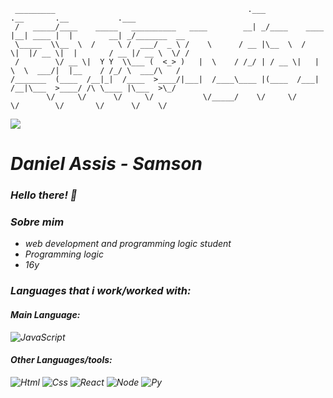 
<div>
 
```
 _________                                           .___             .__       .__           .___           
 /   _____/____    _____   __________   ____        __| _/____    ____ |__| ____ |  |        __| _/_______  __
 \_____  \\__  \  /     \ /  ___/  _ \ /    \      / __ |\__  \  /    \|  |/ __ \|  |       / __ |/ __ \  \/ /
 /        \/ __ \|  Y Y  \\___ (  <_> )   |  \    / /_/ | / __ \|   |  \  \  ___/|  |__    / /_/ \  ___/\   / 
/_______  (____  /__|_|  /____  >____/|___|  /____\____ |(____  /___|  /__|\___  >____/ /\ \____ |\___  >\_/  
        \/     \/      \/     \/           \/_____/    \/     \/     \/        \/       \/      \/    \/      
```

![](https://user-images.githubusercontent.com/74038190/213910845-af37a709-8995-40d6-be59-724526e3c3d7.gif)

</div>

<div>

<i>

<h1> Daniel Assis - Samson </h1>

<i>

<h3> Hello there! 🎩 </h3>

<h3> Sobre mim </h3>

<ul>
  <i>
<li> web development and programming logic student </li>
<li> Programming logic </li>
<li> 16y </li>
  </i>
  </ul>

<h3> Languages that i work/worked with: </h3>

<h4> Main Language:</h4>

![JavaScript](https://icongr.am/devicon/javascript-original.svg?size=78&color=currentColor)

<h4> Other Languages/tools:</h4>

![Html](https://icongr.am/devicon/html5-original.svg?size=78&color=currentColor)
![Css](https://icongr.am/devicon/css3-original.svg?size=78&color=currentColor)
![React](https://icongr.am/devicon/react-original-wordmark.svg?size=78&color=currentColor)
![Node](https://icongr.am/devicon/nodejs-original.svg?size=78&color=currentColor)
![Py](https://icongr.am/devicon/python-original.svg?size=78&color=currentColor)

</div>
